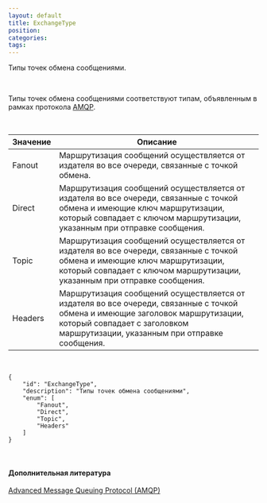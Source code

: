 ```yaml
---
layout: default
title: ExchangeType
position: 
categories: 
tags: 
---
```


Типы точек обмена сообщениями.

 

Типы точек обмена сообщениями соответствуют типам, объявленным в рамках протокола [AMQP](http://en.wikipedia.org/wiki/Advanced_Message_Queuing_Protocol).

  

|Значение|Описание|
|--------|--------|
|Fanout|Маршрутизация сообщений осуществляется от издателя во все очереди, связанные с точкой обмена.|
|Direct|Маршрутизация сообщений осуществляется от издателя во все очереди, связанные с точкой обмена и имеющие ключ маршрутизации, который совпадает с ключом маршрутизации, указанным при отправке сообщения.|
|Topic|Маршрутизация сообщений осуществляется от издателя во все очереди, связанные с точкой обмена и имеющие ключ маршрутизации, который совпадает с ключом маршрутизации, указанным при отправке сообщения.|
|Headers|Маршрутизация сообщений осуществляется от издателя во все очереди, связанные с точкой обмена и имеющие заголовок маршрутизации, который совпадает с заголовком маршрутизации, указанным при отправке сообщения.|

  

```
{
	"id": "ExchangeType",
	"description": "Типы точек обмена сообщениями",
	"enum": [
		"Fanout",
		"Direct",
		"Topic",
		"Headers"
	]
}
```

 

#### Дополнительная литература

[Advanced Message Queuing Protocol (AMQP)](http://en.wikipedia.org/wiki/Advanced_Message_Queuing_Protocol)

 

 

